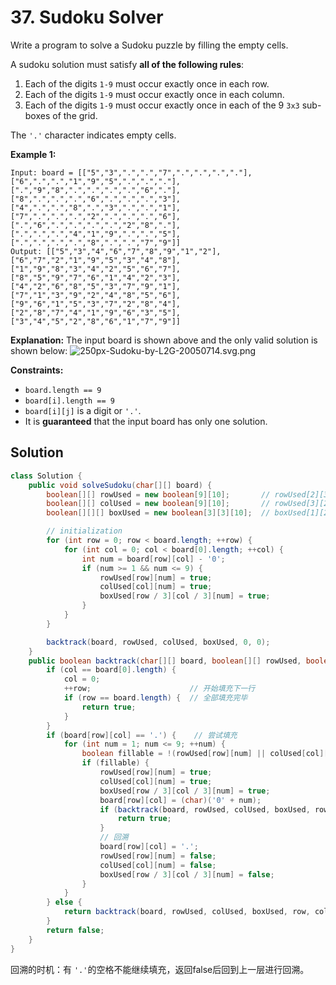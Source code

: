 # 37. Sudoku Solver

Write a program to solve a Sudoku puzzle by filling the empty cells.

A sudoku solution must satisfy **all of the following rules**:

1. Each of the digits `1-9` must occur exactly once in each row.
2. Each of the digits `1-9` must occur exactly once in each column.
3. Each of the digits `1-9` must occur exactly once in each of the 9 `3x3` sub-boxes of the grid.

The `'.'` character indicates empty cells.

**Example 1:**
```
Input: board = [["5","3",".",".","7",".",".",".","."],["6",".",".","1","9","5",".",".","."],[".","9","8",".",".",".",".","6","."],["8",".",".",".","6",".",".",".","3"],["4",".",".","8",".","3",".",".","1"],["7",".",".",".","2",".",".",".","6"],[".","6",".",".",".",".","2","8","."],[".",".",".","4","1","9",".",".","5"],[".",".",".",".","8",".",".","7","9"]]
Output: [["5","3","4","6","7","8","9","1","2"],["6","7","2","1","9","5","3","4","8"],["1","9","8","3","4","2","5","6","7"],["8","5","9","7","6","1","4","2","3"],["4","2","6","8","5","3","7","9","1"],["7","1","3","9","2","4","8","5","6"],["9","6","1","5","3","7","2","8","4"],["2","8","7","4","1","9","6","3","5"],["3","4","5","2","8","6","1","7","9"]]
```

**Explanation:** The input board is shown above and the only valid solution is shown below:
![250px-Sudoku-by-L2G-20050714.svg.png](https://i.loli.net/2021/04/08/14GHCXy62kcaVQu.png)

**Constraints:**

* `board.length == 9`
* `board[i].length == 9`
* `board[i][j]` is a digit or `'.'`.
* It is **guaranteed** that the input board has only one solution.

## Solution

```java
class Solution {
    public void solveSudoku(char[][] board) {
        boolean[][] rowUsed = new boolean[9][10];		// rowUsed[2][3] = true 表示第3行已经有数字3
        boolean[][] colUsed = new boolean[9][10];		// rowUsed[3][2] = true 表示第4列已经有数字2
        boolean[][][] boxUsed = new boolean[3][3][10];	// boxUsed[1][2][3] = true 表示第2行第3个九宫格已经有数字3

        // initialization
        for (int row = 0; row < board.length; ++row) {
            for (int col = 0; col < board[0].length; ++col) {
                int num = board[row][col] - '0';
                if (num >= 1 && num <= 9) {
                    rowUsed[row][num] = true;
                    colUsed[col][num] = true;
                    boxUsed[row / 3][col / 3][num] = true;
                }
            }
        }

        backtrack(board, rowUsed, colUsed, boxUsed, 0, 0);
    }
    public boolean backtrack(char[][] board, boolean[][] rowUsed, boolean[][] colUsed, boolean[][][] boxUsed, int row, int col) {
        if (col == board[0].length) {
            col = 0;
            ++row;                      // 开始填充下一行
            if (row == board.length) {  // 全部填充完毕
                return true;
            }
        }
        if (board[row][col] == '.') {    // 尝试填充
            for (int num = 1; num <= 9; ++num) {
                boolean fillable = !(rowUsed[row][num] || colUsed[col][num] || boxUsed[row / 3][col / 3][num]);	// 无重复，可以开始填充
                if (fillable) {
                    rowUsed[row][num] = true;
                    colUsed[col][num] = true;
                    boxUsed[row / 3][col / 3][num] = true;
                    board[row][col] = (char)('0' + num);
                    if (backtrack(board, rowUsed, colUsed, boxUsed, row, col + 1)) {
                        return true;
                    }
                    // 回溯
                    board[row][col] = '.';
                    rowUsed[row][num] = false;
                    colUsed[col][num] = false;
                    boxUsed[row / 3][col / 3][num] = false;
                }
            }
        } else {
            return backtrack(board, rowUsed, colUsed, boxUsed, row, col + 1);
        }
        return false;
    }
}
```

回溯的时机：有 `'.'`的空格不能继续填充，返回false后回到上一层进行回溯。